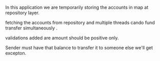 In this application we are temporarily storing the accounts in map at repository layer.

fetching the accounts from repository and multiple threads cando fund transfer simultaneously .

validations added are amount should be positive only.

Sender must have that balance to transfer it to someone else we'll get excepton.
